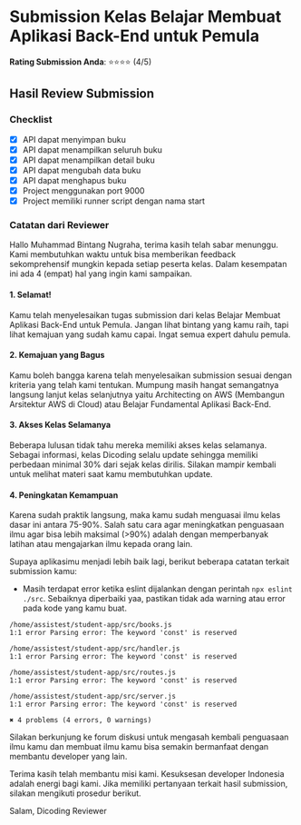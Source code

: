 # Submission Kelas Belajar Membuat Aplikasi Back-End untuk Pemula
**Rating Submission Anda**:
⭐⭐⭐⭐ (4/5)

## Hasil Review Submission

### Checklist
- [x] API dapat menyimpan buku
- [x] API dapat menampilkan seluruh buku
- [x] API dapat menampilkan detail buku
- [x] API dapat mengubah data buku
- [x] API dapat menghapus buku
- [x] Project menggunakan port 9000
- [x] Project memiliki runner script dengan nama start

### Catatan dari Reviewer
Hallo Muhammad Bintang Nugraha, terima kasih telah sabar menunggu. Kami membutuhkan waktu untuk bisa memberikan feedback sekomprehensif mungkin kepada setiap peserta kelas. Dalam kesempatan ini ada  4 (empat) hal yang ingin kami sampaikan.

#### 1. Selamat!
Kamu telah menyelesaikan tugas submission dari kelas Belajar Membuat Aplikasi Back-End untuk Pemula. Jangan lihat bintang yang kamu raih, tapi lihat kemajuan yang sudah kamu capai. Ingat semua expert dahulu pemula.

#### 2. Kemajuan yang Bagus
Kamu boleh bangga karena telah menyelesaikan submission sesuai dengan kriteria yang telah kami tentukan. Mumpung masih hangat semangatnya langsung lanjut kelas selanjutnya yaitu Architecting on AWS (Membangun Arsitektur AWS di Cloud) atau Belajar Fundamental Aplikasi Back-End.

#### 3. Akses Kelas Selamanya
Beberapa lulusan tidak tahu mereka memiliki akses kelas selamanya. Sebagai informasi, kelas Dicoding selalu update sehingga memiliki perbedaan minimal 30% dari sejak kelas dirilis. Silakan mampir kembali untuk melihat materi saat kamu membutuhkan update.

#### 4. Peningkatan Kemampuan
Karena sudah praktik langsung, maka kamu sudah menguasai ilmu kelas dasar ini antara 75-90%. Salah satu cara agar meningkatkan penguasaan ilmu agar bisa lebih maksimal (>90%) adalah dengan memperbanyak latihan atau mengajarkan ilmu kepada orang lain.

Supaya aplikasimu menjadi lebih baik lagi, berikut beberapa catatan terkait submission kamu:

- Masih terdapat error ketika eslint dijalankan dengan perintah `npx eslint ./src`. Sebaiknya diperbaiki yaa, pastikan tidak ada warning atau error pada kode yang kamu buat.

```
/home/assistest/student-app/src/books.js
1:1 error Parsing error: The keyword 'const' is reserved

/home/assistest/student-app/src/handler.js
1:1 error Parsing error: The keyword 'const' is reserved

/home/assistest/student-app/src/routes.js
1:1 error Parsing error: The keyword 'const' is reserved

/home/assistest/student-app/src/server.js
1:1 error Parsing error: The keyword 'const' is reserved

✖ 4 problems (4 errors, 0 warnings)
```

Silakan berkunjung ke forum diskusi untuk mengasah kembali penguasaan ilmu kamu dan membuat ilmu kamu bisa semakin bermanfaat dengan membantu developer yang lain.

Terima kasih telah membantu misi kami. Kesuksesan developer Indonesia adalah energi bagi kami. Jika memiliki pertanyaan terkait hasil submission, silakan mengikuti prosedur berikut.

Salam,
Dicoding Reviewer
